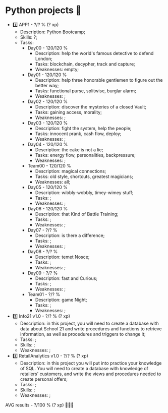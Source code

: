 # Python projects 🐍

* 1️⃣ APP1  - ?/? % (? xp)
  * Description: Python Bootcamp;
  * Skills: ?;
  * Tasks:
    * Day00 - 120/120 %
      * Description: help the world's famous detective to defend London;
      * Tasks: blockchain, decypher, track and capture;
      * Weaknesses: empty;
    * Day01 - 120/120 %
      * Description: help three honorable gentlemen to figure out the better way;
      * Tasks: functional purse, splitwise, burglar alarm;
      * Weaknesses: ;
    * Day02 - 120/120 %
      * Description: discover the mysteries of a closed Vault;
      * Tasks: gaining access, morality;
      * Weaknesses: ;
    * Day03 - 120/120 %
      * Description: fight the system, help the people;
      * Tasks: innocent prank, cash flow, deploy;
      * Weaknesses: ;
    * Day04 - 120/120 %
      * Description: the cake is not a lie;
      * Tasks: energy flow, personalities, backpressure;
      * Weaknesses: ;
    * Team00 - 120/120 %
      * Description: magical connections;
      * Tasks: old style, shortcuts, greatest magicians;
      * Weaknesses: all;
    * Day05 - 120/120 %
      * Description: wibbly-wobbly, timey-wimey stuff;
      * Tasks: ;
      * Weaknesses: ;
    * Day06 - 120/120 %
      * Description: that Kind of Battle Training;
      * Tasks: ;
      * Weaknesses: ;
    * Day07 - ?/? %
      * Description: is there a difference;
      * Tasks: ;
      * Weaknesses: ;
    * Day08 - ?/? %
      * Description: temet Nosce;
      * Tasks: ;
      * Weaknesses: ;
    * Day09 - ?/? %
      * Description: fast and Curious;
      * Tasks: ;
      * Weaknesses: ;
    * Team01 - ?/? %
      * Description: game Night;
      * Tasks: ;
      * Weaknesses: ;
* 2️⃣ Info21 v1.0 - ?/? % (? xp)
  * Description: in this project, you will need to create a database with data about School 21 and write procedures and functions to retrieve information, as well as procedures and triggers to change it;
  * Tasks: ;
  * Skills: ;
  * Weaknesses: ;
* 3️⃣ RetailAnalytics v1.0 - ?/? % (? xp)
  * Description: in this project you will put into practice your knowledge of SQL. You will need to create a database with knowledge of retailers' customers, and write the views and procedures needed to create personal offers;
  * Tasks: ;
  * Skills: ;
  * Weaknesses: ;

AVG results - ?/100 % (? xp) 🥇🥈🥉
